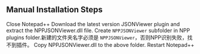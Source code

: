 ## Manual Installation Steps

Close Notepad++
Download the latest version JSONViewer plugin and extract the NPPJSONViewer.dll file.
Create `NPPJSONViewer` subfolder in NPP plugins folder.新建的文件夹名字必须是 `NPPJSONViewer`，否则NPP识别失败，找不到插件。
Copy NPPJSONViewer.dll to the above folder.
Restart Notepad++